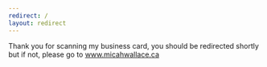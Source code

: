 ```yaml
---
redirect: /
layout: redirect
---
```

Thank you for scanning my business card, you should be redirected shortly but if not, please go to  <a href="https://www.micahwallace.ca">www.micahwallace.ca</a>

